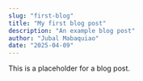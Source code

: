 ```yaml
---
slug: "first-blog"
title: "My first blog post"
description: "An example blog post"
author: "Jubal Mabaquiao"
date: "2025-04-09"
---
```


This is a placeholder for a blog post.
